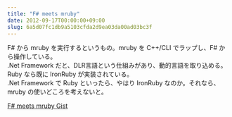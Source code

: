 ```yaml
---
title: "F# meets mruby"
date: 2012-09-17T00:00:00+09:00
slug: 6a5d07fc1db9a5103cfda2d9ea03da00ad03bc3f
---
```

F# から mruby を実行するというもの。mruby を C++/CLI でラップし、F# から操作している。  
.Net Framework だと、DLR言語という仕組みがあり、動的言語を取り込める。Ruby なら既に IronRuby が実装されている。  
.Net Framework で Ruby といったら、やはり IronRuby なのか。それなら、mruby の使いどころを考えないと。

[F# meets mruby  Gist](https://gist.github.com/3715429 "F# meets mruby  Gist")

